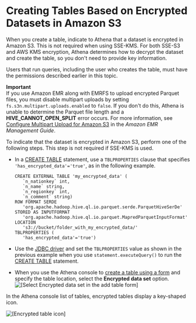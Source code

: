 # Creating Tables Based on Encrypted Datasets in Amazon S3<a name="creating-tables-based-on-encrypted-datasets-in-s3"></a>

When you create a table, indicate to Athena that a dataset is encrypted in Amazon S3\. This is not required when using SSE\-KMS\. For both SSE\-S3 and AWS KMS encryption, Athena determines how to decrypt the dataset and create the table, so you don't need to provide key information\.

Users that run queries, including the user who creates the table, must have the permissions described earlier in this topic\.

**Important**  
If you use Amazon EMR along with EMRFS to upload encrypted Parquet files, you must disable multipart uploads by setting `fs.s3n.multipart.uploads.enabled` to `false`\. If you don't do this, Athena is unable to determine the Parquet file length and a **HIVE\_CANNOT\_OPEN\_SPLIT** error occurs\. For more information, see [Configure Multipart Upload for Amazon S3](https://docs.aws.amazon.com/emr/latest/ManagementGuide/emr-plan-upload-s3.html#Config_Multipart) in the *Amazon EMR Management Guide*\.

To indicate that the dataset is encrypted in Amazon S3, perform one of the following steps\. This step is not required if SSE\-KMS is used\.
+ In a [CREATE TABLE](create-table.md) statement, use a `TBLPROPERTIES` clause that specifies `'has_encrypted_data'='true'`, as in the following example\.

  ```
  CREATE EXTERNAL TABLE 'my_encrypted_data' (
     `n_nationkey` int,
     `n_name` string,
     `n_regionkey` int,
     `n_comment` string)
  ROW FORMAT SERDE
     'org.apache.hadoop.hive.ql.io.parquet.serde.ParquetHiveSerDe'
  STORED AS INPUTFORMAT
     'org.apache.hadoop.hive.ql.io.parquet.MapredParquetInputFormat'
  LOCATION
     's3://bucket/folder_with_my_encrypted_data/'
  TBLPROPERTIES (
     'has_encrypted_data'='true')
  ```
+ Use the [JDBC driver](connect-with-jdbc.md) and set the `TBLPROPERTIES` value as shown in the previous example when you use `statement.executeQuery()` to run the [CREATE TABLE](create-table.md) statement\. 
+ When you use the Athena console to [create a table using a form](data-sources-glue.md#data-sources-glue-manual-table) and specify the table location, select the **Encrypted data set** option\.  
![\[Select Encrypted data set in the add table form\]](http://docs.aws.amazon.com/athena/latest/ug/images/add-table-form-encrypted-option.png)

In the Athena console list of tables, encrypted tables display a key\-shaped icon\.

![\[Encrypted table icon\]](http://docs.aws.amazon.com/athena/latest/ug/images/tables-list-encrypted-table-icon.png)